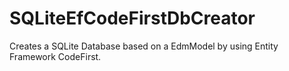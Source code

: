 # SQLiteEfCodeFirstDbCreator
Creates a SQLite Database based on a EdmModel by using Entity Framework CodeFirst.
